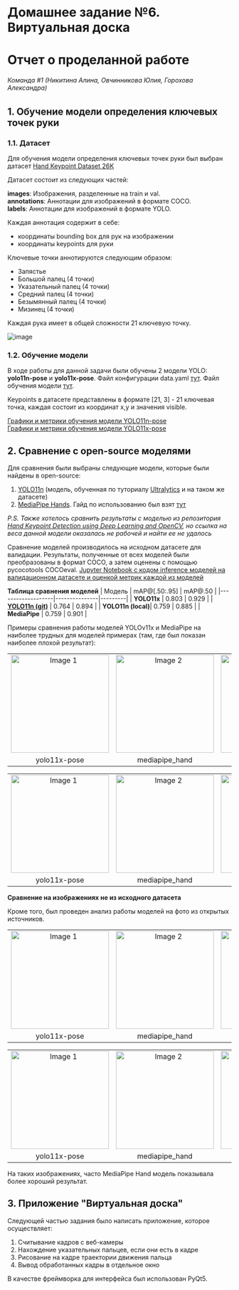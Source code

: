 # Домашнее задание №6. Виртуальная доска
# Отчет о проделанной работе
###### Команда #1 (Никитина Алина, Овчинникова Юлия, Горохова Александра)  
  
## 1. Обучение модели определения ключевых точек руки

### 1.1. Датасет

Для обучения модели определения ключевых точек руки был выбран датасет [Hand Keypoint Dataset 26K](https://www.kaggle.com/datasets/riondsilva21/hand-keypoint-dataset-26k)

Датасет состоит из следующих частей:

**images**: Изображения, разделенные на train и val.  
**annotations**: Аннотации для изображений в формате COCO.  
**labels**: Аннотации для изображений в формате YOLO.  

Каждая аннотация содержит в себе:
- координаты bounding box для рук на изображении
- координаты keypoints для руки

Ключевые точки аннотируются следующим образом:
- Запястье
- Большой палец (4 точки)
- Указательный палец (4 точки)
- Средний палец (4 точки)
- Безымянный палец (4 точки)
- Мизинец (4 точки)
  
Каждая рука имеет в общей сложности 21 ключевую точку.

![image](https://github.com/user-attachments/assets/bdea2d1f-b538-4a75-9e03-11f389b490e5)

### 1.2. Обучение модели

В ходе работы для данной задачи были обучены 2 модели YOLO: **yolo11n-pose** и **yolo11x-pose**. Файл конфигурации data.yaml [тут](https://github.com/YuliaOv22/itmo_cv_adv_2025/blob/lab_6/training_scripts/data.yaml). Файл обучения модели [тут](https://github.com/YuliaOv22/itmo_cv_adv_2025/blob/lab_6/training_scripts/train_yolo.py).
  
Keypoints в датасете представлены в формате [21, 3] - 21 ключевая точка, каждая состоит из координат x,y и значения visible.

[Графики и метрики обучения модели YOLO11n-pose](https://github.com/YuliaOv22/itmo_cv_adv_2025/blob/lab_6/logs_yolo11n.md)  
[Графики и метрики обучения модели YOLO11x-pose](https://github.com/YuliaOv22/itmo_cv_adv_2025/blob/lab_6/logs_yolo11x.md)  

## 2. Сравнение с open-source моделями
Для сравнения были выбраны следующие модели, которые были найдены в open-source:
1. [YOLO11n](https://github.com/chrismuntean/YOLO11n-pose-hands) (модель, обученная по туториалу [Ultralytics](https://docs.ultralytics.com/datasets/pose/hand-keypoints/#what-are-the-key-features-of-the-hand-keypoints-dataset) и на таком же датасете)
2. [MediaPipe Hands](https://mediapipe.readthedocs.io/en/latest/solutions/hands.html). Гайд по использованию был взят [тут](https://ai.google.dev/edge/mediapipe/solutions/vision/hand_landmarker)

*P.S. Также хотелось сравнить результаты с моделью из репозитория [Hand Keypoint Detection using Deep Learning and OpenCV](https://github.com/erezposner/MV_HandKeyPointDetector), но ссылка на веса данной модели оказалась не рабочей и найти ее не удалось*  

Сравнение моделей производилось на исходном датасете для валидации. Результаты, полученные от всех моделей были преобразованы в формат COCO, а затем оценены с помощью pycocotools COCOeval. [Jupyter Notebook с кодом inference моделей на валидационном датасете и оценкой метрик каждой из моделей](https://github.com/YuliaOv22/itmo_cv_adv_2025/blob/lab_6/jupyter_notebooks/evaluating_models.ipynb)

**Таблица сравнения моделей**
| Модель             | mAP@[.50:.95] | mAP@.50 |
|-------------------|---------------|---------|
| **YOLO11x**        | 0.803         | 0.929   |
| **[YOLO11n (git)](https://github.com/chrismuntean/YOLO11n-pose-hands)**  | 0.764         | 0.894   |
| **YOLO11n (local)**| 0.759         | 0.885   |
| **MediaPipe**      | 0.759         | 0.901   |

Примеры сравнения работы моделей YOLOv11x и MediaPipe на наиболее трудных для моделей примерах (там, где был показан наиболее плохой результат):

<table style="width: 100%; text-align: center;">
  <tr>
    <td>
      <img src="https://github.com/user-attachments/assets/ef58757d-2a32-4092-a148-8efec01a59d9" alt="Image 1" style="width: 220px; height: auto;">
    </td>
    <td>
      <img src="https://github.com/user-attachments/assets/83f15fe7-8ec8-4e6a-b79b-b56596a37a05" alt="Image 2" style="width: 220px; height: auto;">
    </td>
    <td>
      <img src="https://github.com/user-attachments/assets/1ced2d2d-452a-479a-b273-9f67933903b6" alt="Image 1" style="width: 220px; height: auto;">
    </td>
    <td>
      <img src="https://github.com/user-attachments/assets/050b90fa-6ad1-4e27-9c56-a1ebde85406f" alt="Image 2" style="width: 220px; height: auto;">
    </td>
  </tr>
  <tr>
    <td>yolo11x-pose</td>
    <td>mediapipe_hand</td>
    <td>yolo11x-pose</td>
    <td>mediapipe_hand</td>
  </tr>
</table>

<table style="width: 100%; text-align: center;">
  <tr>
    <td>
      <img src="https://github.com/user-attachments/assets/6bff1f88-5a7f-46aa-a5de-0ae5853fbda7" alt="Image 1" style="width: 220px; height: auto;">
    </td>
    <td>
      <img src="https://github.com/user-attachments/assets/1b7be141-57d4-4ff0-a981-5cc9269bff08" alt="Image 2" style="width: 220px; height: auto;">
    </td>
    <td>
      <img src="https://github.com/user-attachments/assets/c4ef9dcf-5302-4cc7-bf7a-6d81a935db81" alt="Image 1" style="width: 220px; height: auto;">
    </td>
    <td>
      <img src="https://github.com/user-attachments/assets/6c2815a0-546a-4d3e-8441-ccbac9ab4930" alt="Image 2" style="width: 220px; height: auto;">
    </td>
  </tr>
  <tr>
    <td>yolo11x-pose</td>
    <td>mediapipe_hand</td>
    <td>yolo11x-pose</td>
    <td>mediapipe_hand</td>
  </tr>
</table>

**Сравнение на изображениях не из исходного датасета**

Кроме того, был проведен анализ работы моделей на фото из открытых источников.

<table style="width: 100%; text-align: center;">
  <tr>
    <td>
      <img src="https://github.com/user-attachments/assets/2f1cea1d-805f-4e69-b04e-57d204801396" alt="Image 1" style="width: 220px; height: auto;">
    </td>
    <td>
      <img src="https://github.com/user-attachments/assets/f6e497cb-dbf7-44c9-bcbd-8cc0e0a2e0da" alt="Image 2" style="width: 220px; height: auto;">
    </td>
    <td>
      <img src="https://github.com/user-attachments/assets/294e9302-9417-4b39-a94d-6222492aa41a" alt="Image 1" style="width: 220px; height: auto;">
    </td>
    <td>
      <img src="https://github.com/user-attachments/assets/a48ad178-77a4-4eb6-b855-6dcc36ba26d0" alt="Image 2" style="width: 220px; height: auto;">
    </td>
  </tr>
  <tr>
    <td>yolo11x-pose</td>
    <td>mediapipe_hand</td>
    <td>yolo11x-pose</td>
    <td>mediapipe_hand</td>
  </tr>
</table>

<table style="width: 100%; text-align: center;">
  <tr>
    <td>
      <img src="https://github.com/user-attachments/assets/40745b09-283e-4755-b6bc-051d381816f4" alt="Image 1" style="width: 220px; height: auto;">
    </td>
    <td>
      <img src="https://github.com/user-attachments/assets/7f81cb50-74e0-4290-b21a-33a3e468df39" alt="Image 2" style="width: 220px; height: auto;">
    </td>
    <td>
      <img src="https://github.com/user-attachments/assets/8f4538e7-83ef-4245-a94d-12fb924f54bf" alt="Image 1" style="width: 220px; height: auto;">
    </td>
    <td>
      <img src="https://github.com/user-attachments/assets/672ebfd4-e713-4b98-b7ec-512f062c1c68" alt="Image 2" style="width: 220px; height: auto;">
    </td>
  </tr>
  <tr>
    <td>yolo11x-pose</td>
    <td>mediapipe_hand</td>
    <td>yolo11x-pose</td>
    <td>mediapipe_hand</td>
  </tr>
</table>

На таких изображениях, часто MediaPipe Hand модель показывала более хороший результат.

## 3. Приложение "Виртуальная доска"

Следующей частью задания было написать приложение, которое осуществляет:

1. Считывание кадров с веб-камеры
2. Нахождение указательных пальцев, если они есть в кадре
3. Рисование на кадре траектории движения пальца
4. Вывод обработанных кадры в отдельное окно

В качестве фреймворка для интерфейса был использован PyQt5.
